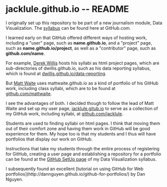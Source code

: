 # jacklule.github.io -- README

<p>I originally set up this repository to be part of a new journalism module, Data Visualization. The <a href="https://github.com/jacklule/DataViz-Syllabus">syllabus</a> can be found here at GitHub.com.</p>

<p>I learned early on that GitHub offered different ways of hosting work, including a "user" page, such as <b>name.github.io</b>, and a "project" page, such as <b>name.github.io/project</b>, as well as a "contributor" page, such as <b>github.com/name</b>.</p> 

<p>For example, <a href="http://dwillis.github.io">Derek Willis</a> hosts his syllabi as html project pages, which are sub-directories of dwillis.github.io, such as his data reporting syllabus, which is found at <a href="http://dwillis.github.io/data-reporting/">dwillis.github.io/data-reporting</a>.</p>

<p>But <a href="http://mattwaite.github.io">Matt Waite</a> uses mattwaite.github.io as a kind of portfolio of his GitHub work, including class syllabi, which are to be found at <a href="http://github.com/mattwaite">github.com/mattwaite</a>.</p>

<p>I see the advantages of both. I decided though to follow the lead of Matt Waite and set up my user page, <a href="http://jacklule.github.io">jacklule.gitub.io</a> to serve as a collection of my GitHub work, including syllabi, at <a href="http://github.com/jacklule">github.com/jacklule</a>.</p>

<p>Students are used to finding syllabi on html pages. I think that moving them out of their comfort zone and having them work in GitHub will be good experience for them. My hope too is that my students and I thus will have portfolios that display our work on GitHub.</p>

<p>Instructions that take my students through the entire process of registering for GitHub, creating a user page and establishing a repository for a portfolio can be found at the <a href="https://github.com/jacklule/DataViz-Syllabus/blob/master/GitHubSetUp.md">GitHub SetUp page</a> of my Data Visualization syllabus.</p>

<p>I subsequently found an excellent [tutorial on using GitHub for Web portfolios](http://dannguyen.github.io/github-for-portfolios/) by Dan Nguyen.




